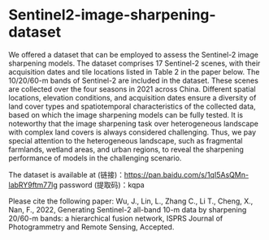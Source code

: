 # Sentinel2-image-sharpening-dataset
We offered a dataset that can be employed to assess the Sentinel-2 image sharpening models. The dataset comprises 17 Sentinel-2 scenes, with their acquisition dates and tile locations listed in Table 2 in the paper below. The 10/20/60-m bands of Sentinel-2 are included in the dataset. These scenes are collected over the four seasons in 2021 across China. Different spatial locations, elevation conditions, and acquisition dates ensure a diversity of land cover types and spatiotemporal characteristics of the collected data, based on which the image sharpening models can be fully tested. It is noteworthy that the image sharpening task over heterogeneous landscape with complex land covers is always considered challenging. Thus, we pay special attention to the heterogeneous landscape, such as fragmental farmlands, wetland areas, and urban regions, to reveal the sharpening performance of models in the challenging scenario.

The dataset is available at (链接)：https://pan.baidu.com/s/1qI5AsQMn-labRY9ftm77lg  password (提取码)：kqpa

Please cite the following paper: Wu, J., Lin, L., Zhang C., Li T., Cheng, X., Nan, F., 2022, Generating Sentinel-2 all-band 10-m data by sharpening 20/60-m bands: a hierarchical fusion network, ISPRS Journal of Photogrammetry and Remote Sensing, Accepted.
